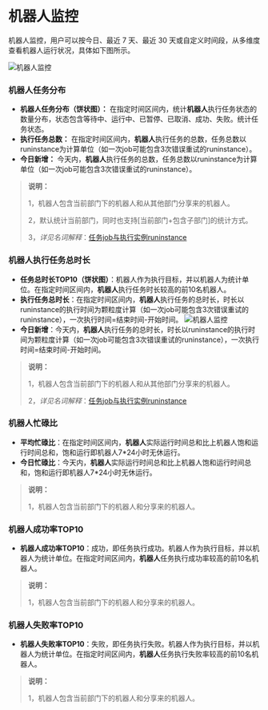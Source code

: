 # 机器人监控

机器人监控，用户可以按今日、最近 7 天、最近 30 天或自定义时间段，从多维度查看机器人运行状况，具体如下图所示。

![机器人监控](https://docimages.blob.core.chinacloudapi.cn/images/Console/0528dis2-01.png)

### 机器人任务分布

- **机器人任务分布（饼状图）：** 在指定时间区间内，统计**机器人**执行任务状态的数量分布，状态包含等待中、运行中、已暂停、已取消、成功、失败。统计任务状态。
- **执行任务总数：** 在指定时间区间内，**机器人**执行任务的总数，任务总数以runinstance为计算单位（如一次job可能包含3次错误重试的runinstance）。
- **今日新增：** 今天内，**机器人**执行任务的总数，任务总数以runinstance为计算单位（如一次job可能包含3次错误重试的runinstance）。

> **说明：**
>
> 1，机器人包含当前部门下的机器人和从其他部门分享来的机器人。
>
> 2，默认统计当前部门，同时也支持[当前部门+包含子部门]的统计方式。
>
> 3，*详见名词解释*：[任务job与执行实例runinstance](./../../Glossary.md)

### 机器人执行任务总时长

- **任务总时长TOP10（饼状图）**：机器人作为执行目标，并以机器人为统计单位。在指定时间区间内，**机器人**执行任务时长较高的前10名机器人。
- **执行任务总时长**：在指定时间区间内，**机器人**执行任务的总时长，时长以runinstance的执行时间为颗粒度计算（如一次job可能包含3次错误重试的runinstance），一次执行时间=结束时间-开始时间。
  ![机器人监控](https://docimages.blob.core.chinacloudapi.cn/images/Console/0528dis2-02.png)
- **今日新增**：今天内，**机器人**执行任务的总时长，时长以runinstance的执行时间为颗粒度计算（如一次job可能包含3次错误重试的runinstance），一次执行时间=结束时间-开始时间。

> **说明：**
>
> 1，机器人包含当前部门下的机器人和从其他部门分享来的机器人。
>
> 2，*详见名词解释*：[任务job与执行实例runinstance](./../../Glossary.md)

### 机器人忙碌比

- **平均忙碌比**：在指定时间区间内，**机器人**实际运行时间总和比上机器人饱和运行时间总和，饱和运行即机器人7*24小时无休运行。
- **今日忙碌比**：今天内，**机器人**实际运行时间总和比上机器人饱和运行时间总和，饱和运行即机器人7*24小时无休运行。

> **说明：**
>
> 1，机器人包含当前部门下的机器人和分享来的机器人。

### 机器人成功率TOP10

- **机器人成功率TOP10**：成功，即任务执行成功。机器人作为执行目标，并以机器人为统计单位。在指定时间区间内，**机器人**任务执行成功率较高的前10名机器人。

> **说明：**
>
> 1，机器人包含当前部门下的机器人和分享来的机器人。

### 机器人失败率TOP10

- **机器人失败率TOP10**：失败，即任务执行失败。机器人作为执行目标，并以机器人为统计单位。在指定时间区间内，**机器人**任务执行失败率较高的前10名机器人。

> **说明：**
>
> 1，机器人包含当前部门下的机器人和分享来的机器人。
